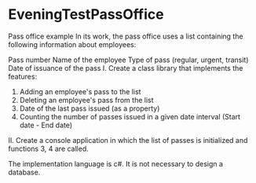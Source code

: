 # EveningTestPassOffice


Pass office example 
In its work, the pass office uses a list containing the following information about employees:

Pass number
Name of the employee
Type of pass (regular, urgent, transit)
Date of issuance of the pass
I. Create a class library that implements the features:

1. Adding an employee's pass to the list
2. Deleting an employee's pass from the list
3. Date of the last pass issued (as a property) 
4. Counting the number of passes issued in a given date interval (Start date - End date)

II. Create a console application in which the list of passes is initialized and functions 3, 4 are called.

The implementation language is c#. It is not necessary to design a database.
